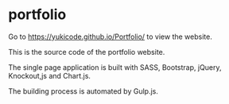 # portfolio

Go to https://yukicode.github.io/Portfolio/ to view the website.

This is the source code of the portfolio website.

The single page application is built with SASS, Bootstrap, jQuery, Knockout,js and Chart.js.

The building process is automated by Gulp.js.

